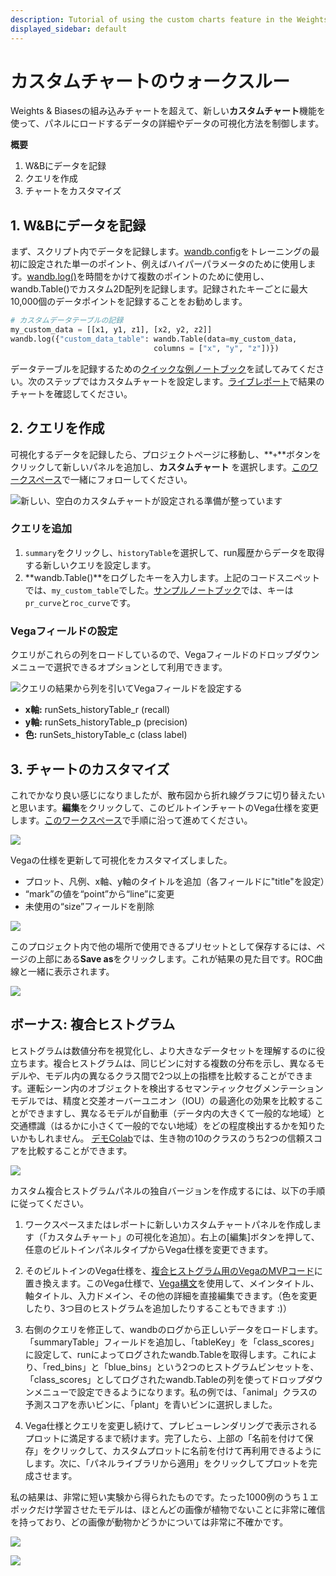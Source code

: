 ```yaml
---
description: Tutorial of using the custom charts feature in the Weights & Biases UI
displayed_sidebar: default
---
```


# カスタムチャートのウォークスルー

Weights & Biasesの組み込みチャートを超えて、新しい**カスタムチャート**機能を使って、パネルにロードするデータの詳細やデータの可視化方法を制御します。

**概要**

1. W&Bにデータを記録
2. クエリを作成
3. チャートをカスタマイズ

## 1. W&Bにデータを記録

まず、スクリプト内でデータを記録します。[wandb.config](../../../../guides/track/config.md)をトレーニングの最初に設定された単一のポイント、例えばハイパーパラメータのために使用します。[wandb.log()](../../../../guides/track/log/intro.md)を時間をかけて複数のポイントのために使用し、wandb.Table()でカスタム2D配列を記録します。記録されたキーごとに最大10,000個のデータポイントを記録することをお勧めします。

```python
# カスタムデータテーブルの記録
my_custom_data = [[x1, y1, z1], [x2, y2, z2]]
wandb.log({"custom_data_table": wandb.Table(data=my_custom_data,
                                columns = ["x", "y", "z"])})
```

データテーブルを記録するための[クイックな例ノートブック](https://bit.ly/custom-charts-colab)を試してみてください。次のステップではカスタムチャートを設定します。[ライブレポート](https://app.wandb.ai/demo-team/custom-charts/reports/Custom-Charts--VmlldzoyMTk5MDc)で結果のチャートを確認してください。

## 2. クエリを作成

可視化するデータを記録したら、プロジェクトページに移動し、**`+`**ボタンをクリックして新しいパネルを追加し、**カスタムチャート** を選択します。[このワークスペース](https://app.wandb.ai/demo-team/custom-charts)で一緒にフォローしてください。

![新しい、空白のカスタムチャートが設定される準備が整っています](/images/app_ui/create_a_query.png)
### クエリを追加

1. `summary`をクリックし、`historyTable`を選択して、run履歴からデータを取得する新しいクエリを設定します。
2. **wandb.Table()**をログしたキーを入力します。上記のコードスニペットでは、`my_custom_table`でした。[サンプルノートブック](https://bit.ly/custom-charts-colab)では、キーは`pr_curve`と`roc_curve`です。

### Vegaフィールドの設定

クエリがこれらの列をロードしているので、Vegaフィールドのドロップダウンメニューで選択できるオプションとして利用できます。

![クエリの結果から列を引いてVegaフィールドを設定する](/images/app_ui/set_vega_fields.png)

* **x軸:** runSets\_historyTable\_r (recall)
* **y軸:** runSets\_historyTable\_p (precision)
* **色:** runSets\_historyTable\_c (class label)

## 3. チャートのカスタマイズ

これでかなり良い感じになりましたが、散布図から折れ線グラフに切り替えたいと思います。**編集**をクリックして、このビルトインチャートのVega仕様を変更します。[このワークスペース](https://app.wandb.ai/demo-team/custom-charts)で手順に沿って進めてください。

![](https://paper-attachments.dropbox.com/s\_5FCA7E5A968820ADD0CD5402B4B0F71ED90882B3AC586103C1A96BF845A0EAC7\_1597442115525\_Screen+Shot+2020-08-14+at+2.52.24+PM.png)

Vegaの仕様を更新して可視化をカスタマイズしました。

* プロット、凡例、x軸、y軸のタイトルを追加（各フィールドに"title"を設定）
* “mark”の値を“point”から“line”に変更
* 未使用の“size”フィールドを削除

![](/images/app_ui/customize_vega_spec_for_pr_curve.png)

このプロジェクト内で他の場所で使用できるプリセットとして保存するには、ページの上部にある**Save as**をクリックします。これが結果の見た目です。ROC曲線と一緒に表示されます。

![](https://paper-attachments.dropbox.com/s\_5FCA7E5A968820ADD0CD5402B4B0F71ED90882B3AC586103C1A96BF845A0EAC7\_1597442868347\_Screen+Shot+2020-08-14+at+3.07.30+PM.png)
## ボーナス: 複合ヒストグラム



ヒストグラムは数値分布を視覚化し、より大きなデータセットを理解するのに役立ちます。複合ヒストグラムは、同じビンに対する複数の分布を示し、異なるモデルや、モデル内の異なるクラス間で2つ以上の指標を比較することができます。運転シーン内のオブジェクトを検出するセマンティックセグメンテーションモデルでは、精度と交差オーバーユニオン（IOU）の最適化の効果を比較することができますし、異なるモデルが自動車（データ内の大きくて一般的な地域）と交通標識（はるかに小さくて一般的でない地域）をどの程度検出するかを知りたいかもしれません。 [デモColab](https://bit.ly/custom-charts-colab)では、生き物の10のクラスのうち2つの信頼スコアを比較することができます。



![](/images/app_ui/composite_histograms.png)



カスタム複合ヒストグラムパネルの独自バージョンを作成するには、以下の手順に従ってください。



1. ワークスペースまたはレポートに新しいカスタムチャートパネルを作成します（「カスタムチャート」の可視化を追加）。右上の[編集]ボタンを押して、任意のビルトインパネルタイプからVega仕様を変更できます。

2. そのビルトインのVega仕様を、[複合ヒストグラム用のVegaのMVPコード](https://gist.github.com/staceysv/9bed36a2c0c2a427365991403611ce21)に置き換えます。このVega仕様で、[Vega構文](https://vega.github.io/)を使用して、メインタイトル、軸タイトル、入力ドメイン、その他の詳細を直接編集できます。（色を変更したり、3つ目のヒストグラムを追加したりすることもできます :)）

3. 右側のクエリを修正して、wandbのログから正しいデータをロードします。「summaryTable」フィールドを追加し、「tableKey」を「class\_scores」に設定して、runによってログされたwandb.Tableを取得します。これにより、「red\_bins」と「blue\_bins」という2つのヒストグラムビンセットを、「class\_scores」としてログされたwandb.Tableの列を使ってドロップダウンメニューで設定できるようになります。私の例では、「animal」クラスの予測スコアを赤いビンに、「plant」を青いビンに選択しました。

4. Vega仕様とクエリを変更し続けて、プレビューレンダリングで表示されるプロットに満足するまで続けます。完了したら、上部の「名前を付けて保存」をクリックして、カスタムプロットに名前を付けて再利用できるようにします。次に、「パネルライブラリから適用」をクリックしてプロットを完成させます。

私の結果は、非常に短い実験から得られたものです。たった1000例のうち１エポックだけ学習させたモデルは、ほとんどの画像が植物でないことに非常に確信を持っており、どの画像が動物かどうかについては非常に不確かです。



![](https://paper-attachments.dropbox.com/s\_5FCA7E5A968820ADD0CD5402B4B0F71ED90882B3AC586103C1A96BF845A0EAC7\_1598376315319\_Screen+Shot+2020-08-25+at+10.24.49+AM.png)



![](https://paper-attachments.dropbox.com/s\_5FCA7E5A968820ADD0CD5402B4B0F71ED90882B3AC586103C1A96BF845A0EAC7\_1598376160845\_Screen+Shot+2020-08-25+at+10.08.11+AM.png)